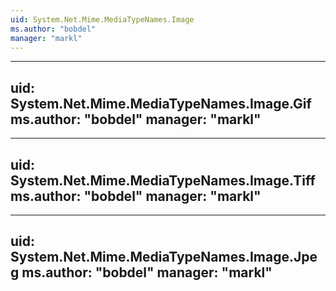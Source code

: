 ```yaml
---
uid: System.Net.Mime.MediaTypeNames.Image
ms.author: "bobdel"
manager: "markl"
---
```


---
uid: System.Net.Mime.MediaTypeNames.Image.Gif
ms.author: "bobdel"
manager: "markl"
---

---
uid: System.Net.Mime.MediaTypeNames.Image.Tiff
ms.author: "bobdel"
manager: "markl"
---

---
uid: System.Net.Mime.MediaTypeNames.Image.Jpeg
ms.author: "bobdel"
manager: "markl"
---
